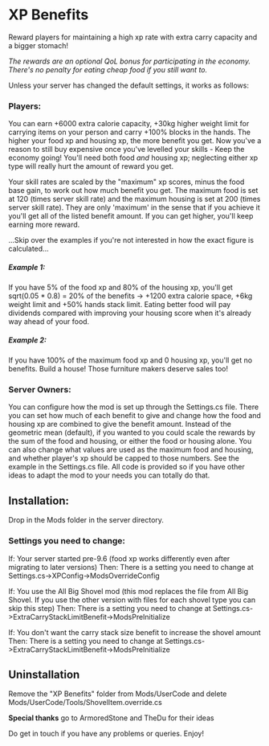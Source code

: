 # XP Benefits
Reward players for maintaining a high xp rate with extra carry capacity and a bigger stomach!

*The rewards are an optional QoL bonus for participating in the economy. There's no penalty for eating cheap food if you still want to.*

Unless your server has changed the default settings, it works as follows:

### Players:
You can earn +6000 extra calorie capacity, +30kg higher weight limit for carrying items on your person and carry +100% blocks in the hands.
The higher your food xp and housing xp, the more benefit you get. Now you've a reason to still buy expensive once you've levelled your skills - Keep the economy going!
You'll need both food *and* housing xp; neglecting either xp type will really hurt the amount of reward you get.

Your skill rates are scaled by the "maximum" xp scores, minus the food base gain, to work out how much benefit you get.
The maximum food is set at 120 (times server skill rate) and the maximum housing is set at 200 (times server skill rate). They are only 'maximum' in the sense that if you achieve it you'll get all of the listed benefit amount. If you can get higher, you'll keep earning more reward.

...Skip over the examples if you're not interested in how the exact figure is calculated...
##### Example 1:
If you have 5% of the food xp and 80% of the housing xp, you'll get sqrt(0.05 * 0.8) = 20% of the benefits -> +1200 extra calorie space, +6kg weight limit and +50% hands stack limit.
Eating better food will pay dividends compared with improving your housing score when it's already way ahead of your food.

##### Example 2:
If you have 100% of the maximum food xp and 0 housing xp, you'll get no benefits. Build a house! Those furniture makers deserve sales too!


### Server Owners:
You can configure how the mod is set up through the Settings.cs file.
There you can set how much of each benefit to give and change how the food and housing xp are combined to give the benefit amount.
Instead of the geometric mean (default), if you wanted to you could scale the rewards by the sum of the food and housing, or either the food or housing alone. 
You can also change what values are used as the maximum food and housing, and whether player's xp should be capped to those numbers.
See the example in the Settings.cs file.
All code is provided so if you have other ideas to adapt the mod to your needs you can totally do that.

## Installation:
Drop in the Mods folder in the server directory.

### Settings you need to change:
If:
	Your server started pre-9.6 (food xp works differently even after migrating to later versions)
Then:
	There is a setting you need to change at Settings.cs->XPConfig->ModsOverrideConfig

If:
	You use the All Big Shovel mod (this mod replaces the file from All Big Shovel. If you use the other version with files for each shovel type you can skip this step)
Then:
	There is a setting you need to change at Settings.cs->ExtraCarryStackLimitBenefit->ModsPreInitialize

If:
	You don't want the carry stack size benefit to increase the shovel amount
Then:
	There is a setting you need to change at Settings.cs->ExtraCarryStackLimitBenefit->ModsPreInitialize

## Uninstallation
Remove the "XP Benefits" folder from Mods/UserCode and delete Mods/UserCode/Tools/ShovelItem.override.cs

**Special thanks** go to ArmoredStone and TheDu for their ideas

Do get in touch if you have any problems or queries.
Enjoy!